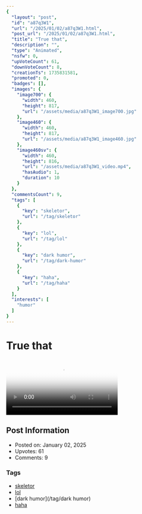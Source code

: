 ```yaml
---
{
  "layout": "post",
  "id": "a87q3W1",
  "url": "/2025/01/02/a87q3W1.html",
  "post_url": "/2025/01/02/a87q3W1.html",
  "title": "True that",
  "description": "",
  "type": "Animated",
  "nsfw": 0,
  "upVoteCount": 61,
  "downVoteCount": 8,
  "creationTs": 1735831581,
  "promoted": 0,
  "badges": [],
  "images": {
    "image700": {
      "width": 460,
      "height": 817,
      "url": "/assets/media/a87q3W1_image700.jpg"
    },
    "image460": {
      "width": 460,
      "height": 817,
      "url": "/assets/media/a87q3W1_image460.jpg"
    },
    "image460sv": {
      "width": 460,
      "height": 816,
      "url": "/assets/media/a87q3W1_video.mp4",
      "hasAudio": 1,
      "duration": 10
    }
  },
  "commentsCount": 9,
  "tags": [
    {
      "key": "skeletor",
      "url": "/tag/skeletor"
    },
    {
      "key": "lol",
      "url": "/tag/lol"
    },
    {
      "key": "dark humor",
      "url": "/tag/dark-humor"
    },
    {
      "key": "haha",
      "url": "/tag/haha"
    }
  ],
  "interests": [
    "humor"
  ]
}
---
```


# True that

<video controls playsinline loop poster="/assets/media/a87q3W1_image460.jpg">
  <source src="/assets/media/a87q3W1_video.mp4" type="video/mp4">
  Your browser does not support the video tag.
</video>

## Post Information

- Posted on: January 02, 2025
- Upvotes: 61
- Comments: 9

### Tags

- [skeletor](/tag/skeletor)
- [lol](/tag/lol)
- [dark humor](/tag/dark humor)
- [haha](/tag/haha)
